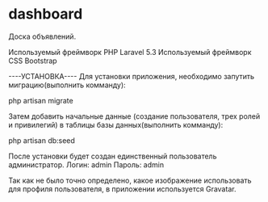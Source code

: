 # dashboard
Доска объявлений.

Используемый фреймворк PHP Laravel 5.3
Используемый фреймворк CSS Bootstrap
 
 
----УСТАНОВКА----
Для установки приложения, необходимо запутить миграцию(выполнить комманду):

php artisan migrate

Затем добавить начальные данные (создание пользователя, трех ролей и привилегий) в таблицы базы данных(выполнить комманду):

php artisan db:seed

После установки будет создан единственный пользователь администратор.
Логин:  admin
Пароль: admin

Так как не было точно определено, какое изображение использовать для профиля пользователя, в приложении используется Gravatar.

